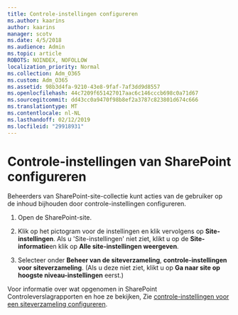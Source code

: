 ```yaml
---
title: Controle-instellingen configureren
ms.author: kaarins
author: kaarins
manager: scotv
ms.date: 4/5/2018
ms.audience: Admin
ms.topic: article
ROBOTS: NOINDEX, NOFOLLOW
localization_priority: Normal
ms.collection: Adm_O365
ms.custom: Adm_O365
ms.assetid: 98b3d4fa-9210-43e8-9faf-7af3dd9d8557
ms.openlocfilehash: 44c7209f651427017aac6c146cccb698c0a71d67
ms.sourcegitcommit: dd43cc0a9470f98b8ef2a3787c823801d674c666
ms.translationtype: MT
ms.contentlocale: nl-NL
ms.lasthandoff: 02/12/2019
ms.locfileid: "29918931"
---
```

# <a name="configure-sharepoint-audit-settings"></a>Controle-instellingen van SharePoint configureren

Beheerders van SharePoint-site-collectie kunt acties van de gebruiker op de inhoud bijhouden door controle-instellingen configureren.
  
1. Open de SharePoint-site.
    
2. Klik op het pictogram voor de instellingen en klik vervolgens op **Site-instellingen**. Als u 'Site-instellingen' niet ziet, klikt u op de **Site-informatie**en klik op **Alle site-instellingen weergeven**.
    
3. Selecteer onder **Beheer van de siteverzameling**, **controle-instellingen voor siteverzameling**. (Als u deze niet ziet, klikt u op **Ga naar site op hoogste niveau-instellingen** eerst.) 
    
Voor informatie over wat opgenomen in SharePoint Controleverslagrapporten en hoe ze bekijken, Zie [controle-instellingen voor een siteverzameling configureren](https://go.microsoft.com/fwlink/?linkid=404050).
  

